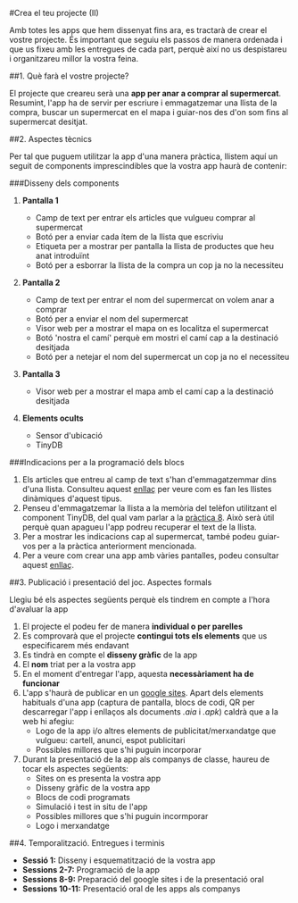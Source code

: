 #Crea el teu projecte (II)

Amb totes les apps que hem dissenyat fins ara, es tractarà de crear el vostre projecte. És important que seguiu els passos de manera ordenada i que us fixeu amb les entregues de cada part, perquè així no us despistareu i organitzareu millor la vostra feina.

##1. Què farà el vostre projecte?

El projecte que creareu serà una **app per anar a comprar al supermercat**. Resumint, l'app ha de servir per escriure i emmagatzemar una llista de la compra, buscar un supermercat en el mapa i guiar-nos des d'on som fins al supermercat desitjat.

##2. Aspectes tècnics

Per tal que puguem utilitzar la app d'una manera pràctica, llistem aquí un seguit de components imprescindibles que la vostra app haurà de contenir:

###Disseny dels components
1. **Pantalla 1**
    * Camp de text per entrar els articles que vulgueu comprar al supermercat
    * Botó per a enviar cada ítem de la llista que escriviu
    * Etiqueta per a mostrar per pantalla la llista de productes que heu anat introduïnt
    * Botó per a esborrar la llista de la compra un cop ja no la necessiteu

2. **Pantalla 2**
    * Camp de text per entrar el nom del supermercat on volem anar a comprar
    * Botó per a enviar el nom del supermercat
    * Visor web per a mostrar el mapa on es localitza el supermercat
    * Botó 'nostra el camí' perquè em mostri el camí cap a la destinació desitjada
    * Botó per a netejar el nom del supermercat un cop ja no el necessiteu

3. **Pantalla 3**
    * Visor web per a mostrar el mapa amb el camí cap a la destinació desitjada

4. **Elements ocults**
    * Sensor d'ubicació
    * TinyDB


###Indicacions per a la programació dels blocs

1. Els articles que entreu al camp de text s'han d'emmagatzemmar dins d'una llista. Consulteu aquest [enllaç](http://www.appinventor.org/content/videosAI1/intermediate/noteTaker) per veure com es fan les llistes dinàmiques d'aquest tipus.
2. Penseu d'emmagatzemar la llista a la memòria del telèfon utilitzant el component TinyDB, del qual vam parlar a la [pràctica 8](https://github.com/mdosil/AppInventor/blob/master/OnesElMeuCotxe_8_cat.md). Això serà útil perquè quan apagueu l'app podreu recuperar el text de la llista.
3. Per a mostrar les indicacions cap al supermercat, també podeu guiar-vos per a la pràctica anteriorment mencionada.
4. Per a veure com crear una app amb vàries pantalles, podeu consultar aquest [enllaç](http://www.appinventor.org/content/howDoYou/screens/swap).


##3. Publicació i presentació del joc. Aspectes formals

Llegiu bé els aspectes següents perquè els tindrem en compte a l'hora d'avaluar la app

1. El projecte el podeu fer de manera **individual o per parelles**
2. Es comprovarà que el projecte **contingui tots els elements** que us especificarem més endavant
3. Es tindrà en compte el **disseny gràfic** de la app
4. El **nom** triat per a la vostra app
5. En el moment d'entregar l'app, aquesta **necessàriament ha de funcionar**
6. L'app s'haurà de publicar en un [google sites](http://sites.google.com). Apart dels elements habituals d'una app (captura de pantalla, blocs de codi, QR per descarregar l'app i enllaços als documents *.aia* i *.apk*) caldrà que a la web hi afegiu:
    * Logo de la app i/o altres elements de publicitat/merxandatge que vulgueu: cartell, anunci, espot publicitari
    * Possibles millores que s'hi puguin incorporar
7. Durant la presentació de la app als companys de classe, haureu de tocar els aspectes següents:
    * Sites on es presenta la vostra app
    * Disseny gràfic de la vostra app
    * Blocs de codi programats
    * Simulació i test in situ de l'app
    * Possibles millores que s'hi puguin incormporar
    * Logo i merxandatge


##4. Temporalització. Entregues i terminis

* **Sessió 1:** Disseny i esquematització de la vostra app
* **Sessions 2-7:** Programació de la app
* **Sessions 8-9:** Preparació del google sites i de la presentació oral
* **Sessions 10-11:** Presentació oral de les apps als companys

